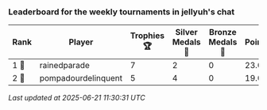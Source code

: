 ### Leaderboard for the weekly tournaments in jellyuh's chat
| Rank | Player | Trophies 🏆 | Silver Medals 🥈 | Bronze Medals 🥉 | Points |
|------|--------|-------------|------------------|------------------|--------|
| 1 🥇 | rainedparade | 7 | 2 | 0 | 23.0 |
| 2 🥈 | pompadourdelinquent | 5 | 4 | 0 | 19.0 |

_Last updated at 2025-06-21 11:30:31 UTC_